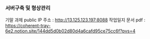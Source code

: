 ### 서버구축 및 형상관리

기말 과제
public IP 주소 : http://13.125.123.197:8088
작업일지 문서 pdf : https://coherent-tray-6e2.notion.site/144dd5d0b02d80d4a6cafd95ce75cc6f?pvs=4
